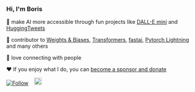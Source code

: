 ### Hi, I'm Boris

🎨 make AI more accessible through fun projects like [DALL-E mini](https://github.com/borisdayma/dalle-mini) and [HuggingTweets](https://github.com/borisdayma/huggingtweets)

🙏 contributor to [Weights & Biases](https://docs.wandb.com/), [Transformers](https://github.com/huggingface/transformers), [fastai](https://github.com/fastai/fastai), [Pytorch Lightning](https://github.com/PyTorchLightning/pytorch-lightning) and many others

💬 love connecting with people

❤️ If you enjoy what I do, you can [become a sponsor and donate](https://github.com/sponsors/borisdayma)

[![Follow](https://img.shields.io/twitter/follow/borisdayma?style=social)](https://twitter.com/intent/follow?screen_name=borisdayma)    <a href="https://www.linkedin.com/in/borisdayma/"><img src=https://content.linkedin.com/content/dam/me/business/en-us/amp/brand-site/v2/bg/LI-Bug.svg.original.svg height="20px"/><a/>
